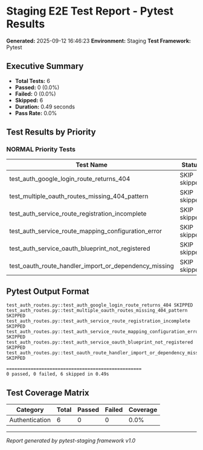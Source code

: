# Staging E2E Test Report - Pytest Results

**Generated:** 2025-09-12 16:46:23
**Environment:** Staging
**Test Framework:** Pytest

## Executive Summary

- **Total Tests:** 6
- **Passed:** 0 (0.0%)
- **Failed:** 0 (0.0%)
- **Skipped:** 6
- **Duration:** 0.49 seconds
- **Pass Rate:** 0.0%

## Test Results by Priority

### NORMAL Priority Tests

| Test Name | Status | Duration | File |
|-----------|--------|----------|------|
| test_auth_google_login_route_returns_404 | SKIP skipped | 0.000s | test_auth_routes.py |
| test_multiple_oauth_routes_missing_404_pattern | SKIP skipped | 0.000s | test_auth_routes.py |
| test_auth_service_route_registration_incomplete | SKIP skipped | 0.000s | test_auth_routes.py |
| test_auth_service_route_mapping_configuration_error | SKIP skipped | 0.000s | test_auth_routes.py |
| test_auth_service_oauth_blueprint_not_registered | SKIP skipped | 0.000s | test_auth_routes.py |
| test_oauth_route_handler_import_or_dependency_missing | SKIP skipped | 0.000s | test_auth_routes.py |

## Pytest Output Format

```
test_auth_routes.py::test_auth_google_login_route_returns_404 SKIPPED
test_auth_routes.py::test_multiple_oauth_routes_missing_404_pattern SKIPPED
test_auth_routes.py::test_auth_service_route_registration_incomplete SKIPPED
test_auth_routes.py::test_auth_service_route_mapping_configuration_error SKIPPED
test_auth_routes.py::test_auth_service_oauth_blueprint_not_registered SKIPPED
test_auth_routes.py::test_oauth_route_handler_import_or_dependency_missing SKIPPED

==================================================
0 passed, 0 failed, 6 skipped in 0.49s
```

## Test Coverage Matrix

| Category | Total | Passed | Failed | Coverage |
|----------|-------|--------|--------|----------|
| Authentication | 6 | 0 | 0 | 0.0% |

---
*Report generated by pytest-staging framework v1.0*

